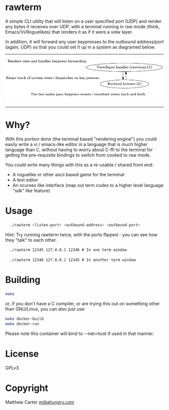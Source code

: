 # rawterm

A simple CLI utility that will listen on a user specified port (UDP) and
render any bytes it receives over UDP, with a terminal running in raw mode
(think, Emacs/Vi/Roguelikes) that renders it as if it were a view layer.

In addition, it will forward any user keypresses to the outbound
address/port (again, UDP) so that you could set it up in a system as
diagramed below.

---------------------

![rawterm](https://github.com/ahungry/rawterm/blob/master/docs/diagram.png)

--------------------

# Why?

With this portion done (the terminal based "rendering engine") you
could easily write a vi / emacs-like editor in a language that is much
higher language than C, without having to worry about C-ffi to the
terminal for getting the pre-requisite bindings to switch from cooked
to raw mode.

You could write many things with this as a re-usable / shared front
end:

- A roguelike or other ascii based game for the terminal
- A text editor
- An ncurses like interface (map out term codes to a higher level
  language "sdk" like feature)

# Usage

```sh
  ./rawterm <listen-port> <outbound-address> <outbound-port>
```

Hint: Try running rawterm twice, with the ports flipped - you can see
how they "talk" to each other.

```
  ./rawterm 12345 127.0.0.1 12346 # In one term window

  ./rawterm 12346 127.0.0.1 12345 # In another term window
```

# Building

```sh
make
```

or, if you don't have a C compiler, or are trying this out on
something other than GNU/Linux, you can also just use:

```sh
make docker-build
make docker-run
```

Please note this container will bind to --net=host if used in that manner.

# License

GPLv3

# Copyright

Matthew Carter <m@ahungry.com>
